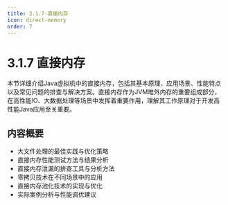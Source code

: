 ```yaml
---
title: 3.1.7-直接内存
icon: direct-memory
order: 7
---
```


# 3.1.7 直接内存

本节详细介绍Java虚拟机中的直接内存，包括其基本原理、应用场景、性能特点以及常见问题的排查与解决方案。直接内存作为JVM堆外内存的重要组成部分，在高性能IO、大数据处理等场景中发挥着重要作用，理解其工作原理对于开发高性能Java应用至关重要。

## 内容概要

- 大文件处理的最佳实践与优化策略
- 直接内存性能测试方法与结果分析
- 直接内存泄漏的排查工具与分析方法
- 零拷贝技术在不同场景中的应用
- 直接内存池化技术的实现与优化
- 实际案例分析与性能调优建议
